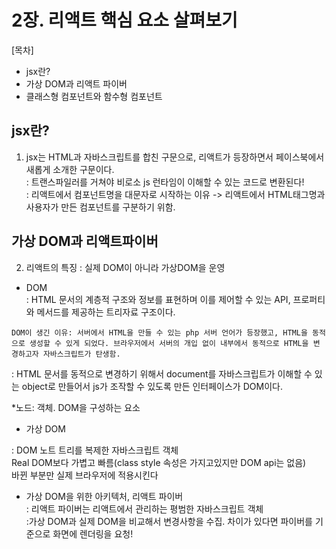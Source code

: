 # 2장. 리액트 핵심 요소 살펴보기

[목차]

- jsx란?
- 가상 DOM과 리액트 파이버
- 클래스형 컴포넌트와 함수형 컴포넌트

## jsx란?

1. jsx는 HTML과 자바스크립트를 합친 구문으로, 리액트가 등장하면서 페이스북에서 새롭게 소개한 구문이다.<br>
   : 트랜스파일러를 거쳐야 비로소 js 런타임이 이해할 수 있는 코드로 변환된다!<br>
   : 리액트에서 컴포넌트명을 대문자로 시작하는 이유 -> 리액트에서 HTML태그명과 사용자가 만든 컴포넌트를 구분하기 위함.

## 가상 DOM과 리액트파이버

2. 리액트의 특징 : 실제 DOM이 아니라 가상DOM을 운영

- DOM<br>
  : HTML 문서의 계층적 구조와 정보를 표현하며 이를 제어할 수 있는 API, 프로퍼티와 메서드를 제공하는 트리자료 구조이다.

`DOM이 생긴 이유: 서버에서 HTML을 만들 수 있는 php 서버 언어가 등장했고, HTML을 동적으로 생성할 수 있게 되었다.
 브라우저에서 서버의 개입 없이 내부에서 동적으로 HTML을 변경하고자 자바스크립트가 탄생함.`

: HTML 문서를 동적으로 변경하기 위해서 document를 자바스크립트가 이해할 수 있는 object로 만들어서 js가 조작할 수 있도록 만든 인터페이스가 DOM이다.

\*노드: 객체. DOM을 구성하는 요소

- 가상 DOM

: DOM 노트 트리를 복제한 자바스크립트 객체<br>
Real DOM보다 가볍고 빠름(class style 속성은 가지고있지만 DOM api는 없음)<br>
바뀐 부분만 실제 브라우저에 적용시킨다

- 가상 DOM을 위한 아키텍처, 리액트 파이버<br>
  : 리액트 파이버는 리액트에서 관리하는 평범한 자바스크립트 객체<br>
  :가상 DOM과 실제 DOM을 비교해서 변경사항을 수집. 차이가 있다면 파이버를 기준으로 화면에 렌더링을 요청!
